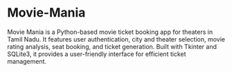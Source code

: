 # Movie-Mania
Movie Mania is a Python-based movie ticket booking app for theaters in Tamil Nadu. It features user authentication, city and theater selection, movie rating analysis, seat booking, and ticket generation. Built with Tkinter and SQLite3, it provides a user-friendly interface for efficient ticket management.

